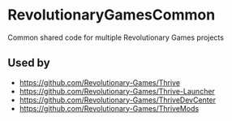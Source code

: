 # RevolutionaryGamesCommon
Common shared code for multiple Revolutionary Games projects


## Used by

- https://github.com/Revolutionary-Games/Thrive
- https://github.com/Revolutionary-Games/Thrive-Launcher
- https://github.com/Revolutionary-Games/ThriveDevCenter
- https://github.com/Revolutionary-Games/ThriveMods

